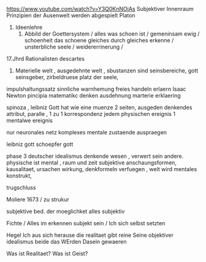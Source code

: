 
https://www.youtube.com/watch?v=Y3Q0KnNOjAs
Subjektiver Innenraum
Prinzipien der Ausenwelt werden abgespielt
Platon
1. Ideenlehre
	1. Abbild der Goettersystem / alles was schoen ist / gemeninsam ewig / schoenheit das schoene  gleiches durch gleiches erkenne / unsterbliche seele / weidererrinerung / 

17.Jhrd
Rationalisten
descartes
1. Materielle welt , ausgedehnte welt , sbustanzen sind seinsbereiche, gott seinsgeber, zirbeldruese platz der seele, 

impulshaltungssatz
sinnliche warnhemung freies handeln erlaern 
Isaac Newton
pincipia matematikc
denken ausdehnung marterie erklaering

spinoza , leibniz
Gott hat wie eine muenze 2 seiten, ausgeden denkendes attribut, paralle , 1 zu 1 korrespondenz
jedem physischen ereignis 1 mentalwe ereignis

nur neuronales netz komplexes 
mentale zustaende auspraegen

leibniz 
gott schoepfer gott


phase 3 
deutscher idealismus
denkende wesen , verwert sein andere. 
physische ist mental , raum und zeit subjektive anschaungsformen, kausalitaet, ursachen wirkung, denkformeln verfuegen , welt wird mentales konstrukt, 

trugschluss

Moliere
1673 / zu strukur 

subjektive bed. der moeglichket
alles subjektiv

Fichte / Alles im erkennen subjekt sein / Ich  sich selbst setzten 

Hegel 
Ich aus sich herause die realitaet gibt
reine Seine
objektiver idealismus
beide das WErden 
Dasein gewaeren

Was ist Realitaet?
Was ist Geist?